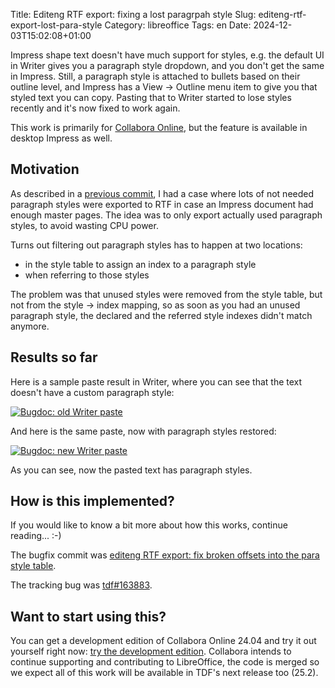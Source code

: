Title: Editeng RTF export: fixing a lost paragrpah style
Slug: editeng-rtf-export-lost-para-style
Category: libreoffice
Tags: en
Date: 2024-12-03T15:02:08+01:00

Impress shape text doesn't have much support for styles, e.g. the default UI in Writer gives you a
paragraph style dropdown, and you don't get the same in Impress. Still, a paragraph style is
attached to bullets based on their outline level, and Impress has a View -> Outline menu item to
give you that styled text you can copy. Pasting that to Writer started to lose styles recently and
it's now fixed to work again.

This work is primarily for [Collabora Online](https://www.collaboraonline.com/), but the feature is
available in desktop Impress as well.

## Motivation

As described in a [previous
commit](https://git.libreoffice.org/core/commit/70d1bd6ee0eba9d6661cd6280566f77a87f2d068), I had a
case where lots of not needed paragraph styles were exported to RTF in case an Impress document had
enough master pages. The idea was to only export actually used paragraph styles, to avoid wasting
CPU power.

Turns out filtering out paragraph styles has to happen at two locations:

- in the style table to assign an index to a paragraph style
- when referring to those styles

The problem was that unused styles were removed from the style table, but not from the style → index
mapping, so as soon as you had an unused paragraph style, the declared and the referred style
indexes didn't match anymore.

## Results so far

Here is a sample paste result in Writer, where you can see that the text doesn't have a custom
paragraph style:

[![Bugdoc: old Writer paste](https://share.vmiklos.hu/blog/editeng-rtf-export-lost-para-style/old.png)](https://share.vmiklos.hu/blog/editeng-rtf-export-lost-para-style/old.png)

And here is the same paste, now with paragraph styles restored:

[![Bugdoc: new Writer paste](https://share.vmiklos.hu/blog/editeng-rtf-export-lost-para-style/new.png)](https://share.vmiklos.hu/blog/editeng-rtf-export-lost-para-style/new.png)

As you can see, now the pasted text has paragraph styles.

## How is this implemented?

If you would like to know a bit more about how this works, continue reading... :-)

The bugfix commit was [editeng RTF export: fix broken offsets into the para style table](https://git.libreoffice.org/core/commit/c8b607b7c0096c58dc5187262bf0133dee728d50).

The tracking bug was [tdf#163883](https://bugs.documentfoundation.org/show_bug.cgi?id=163883).

## Want to start using this?

You can get a development edition of Collabora Online 24.04 and try it out yourself right now: [try
the development edition](https://www.collaboraonline.com/code/).  Collabora intends to continue
supporting and contributing to LibreOffice, the code is merged so we expect all of this work will be
available in TDF's next release too (25.2).
